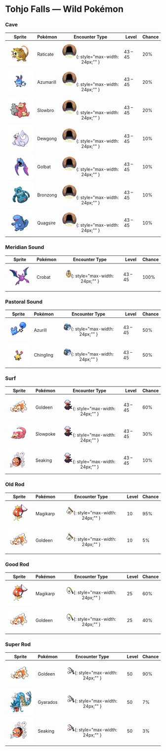 # Tohjo Falls — Wild Pokémon

### Cave

| Sprite | Pokémon | Encounter Type | Level | Chance |
|:------:|---------|:--------------:|-------|--------|
| ![Raticate](../../assets/sprites/raticate/front.gif "Gnaws on anything with its tough fangs. It can even topple concrete buildings by gnawing on them.") | Raticate | ![Cave](../../assets/encounter_types/cave.png "Cave"){: style="max-width: 24px;"" } | 43 – 45 | 20% |
| ![Azumarill](../../assets/sprites/azumarill/front.gif "By keeping still and listening intently, it can tell what is in even wild, fast-moving rivers.") | Azumarill | ![Cave](../../assets/encounter_types/cave.png "Cave"){: style="max-width: 24px;"" } | 43 – 45 | 20% |
| ![Slowbro](../../assets/sprites/slowbro/front.gif "If the tail-biting SHELLDER is thrown off in a harsh battle, it reverts to being an ordinary SLOWPOKE.") | Slowbro | ![Cave](../../assets/encounter_types/cave.png "Cave"){: style="max-width: 24px;"" } | 43 – 45 | 20% |
| ![Dewgong](../../assets/sprites/dewgong/front.gif "Its streamlined body has little drag in water. The colder the temperature, the friskier it gets.") | Dewgong | ![Cave](../../assets/encounter_types/cave.png "Cave"){: style="max-width: 24px;"" } | 43 – 45 | 10% |
| ![Golbat](../../assets/sprites/golbat/front.gif "However hard its victim’s hide may be, it punctures with sharp fangs and gorges itself with blood.") | Golbat | ![Cave](../../assets/encounter_types/cave.png "Cave"){: style="max-width: 24px;"" } | 43 – 45 | 10% |
| ![Bronzong](../../assets/sprites/bronzong/front.gif "Ancient people believed that petitioning BRONZONG for rain was the way to make crops grow.") | Bronzong | ![Cave](../../assets/encounter_types/cave.png "Cave"){: style="max-width: 24px;"" } | 43 – 45 | 10% |
| ![Quagsire](../../assets/sprites/quagsire/front.gif "This carefree Pokémon has an easy-going nature. While swimming, it always bumps into boat hulls.") | Quagsire | ![Cave](../../assets/encounter_types/cave.png "Cave"){: style="max-width: 24px;"" } | 43 – 45 | 10% |

### Meridian Sound

| Sprite | Pokémon | Encounter Type | Level | Chance |
|:------:|---------|:--------------:|-------|--------|
| ![Crobat](../../assets/sprites/crobat/front.gif "It flies so silently through the dark on its four wings that it may not be noticed even when nearby.") | Crobat | ![Meridian Sound](../../assets/encounter_types/meridian_sound.png "Meridian Sound"){: style="max-width: 24px;"" } | 43 – 45 | 100% |

### Pastoral Sound

| Sprite | Pokémon | Encounter Type | Level | Chance |
|:------:|---------|:--------------:|-------|--------|
| ![Azurill](../../assets/sprites/azurill/front.gif "Its tail is packed full of the nutrients it needs to grow.") | Azurill | ![Pastoral Sound](../../assets/encounter_types/pastoral_sound.png "Pastoral Sound"){: style="max-width: 24px;"" } | 43 – 45 | 50% |
| ![Chingling](../../assets/sprites/chingling/front.gif "It emits high-frequency cries that  people can’t hear. Once it starts, it can cry for an awfully long time.") | Chingling | ![Pastoral Sound](../../assets/encounter_types/pastoral_sound.png "Pastoral Sound"){: style="max-width: 24px;"" } | 43 – 45 | 50% |

### Surf

| Sprite | Pokémon | Encounter Type | Level | Chance |
|:------:|---------|:--------------:|-------|--------|
| ![Goldeen](../../assets/sprites/goldeen/front.gif "Its dorsal, pectoral and tail fins wave elegantly in water. That is why it is known as the water dancer.") | Goldeen | ![Surf](../../assets/encounter_types/surf.png "Surf"){: style="max-width: 24px;"" } | 43 – 45 | 60% |
| ![Slowpoke](../../assets/sprites/slowpoke/front.gif "It lazes vacantly near water. If something bites its tail, it won’t even notice for a whole day.") | Slowpoke | ![Surf](../../assets/encounter_types/surf.png "Surf"){: style="max-width: 24px;"" } | 43 – 45 | 30% |
| ![Seaking](../../assets/sprites/seaking/front.gif "During spawning season, SEAKING gather from all over, causing rivers to appear a brilliant red.") | Seaking | ![Surf](../../assets/encounter_types/surf.png "Surf"){: style="max-width: 24px;"" } | 43 – 45 | 10% |

### Old Rod

| Sprite | Pokémon | Encounter Type | Level | Chance |
|:------:|---------|:--------------:|-------|--------|
| ![Magikarp](../../assets/sprites/magikarp/front.gif "An underpowered, pathetic Pokémon. It may jump high on rare occasions, but usually not more than seven feet.") | Magikarp | ![Old Rod](../../assets/encounter_types/old_rod.png "Old Rod"){: style="max-width: 24px;"" } | 10 | 95% |
| ![Goldeen](../../assets/sprites/goldeen/front.gif "Its dorsal, pectoral and tail fins wave elegantly in water. That is why it is known as the water dancer.") | Goldeen | ![Old Rod](../../assets/encounter_types/old_rod.png "Old Rod"){: style="max-width: 24px;"" } | 10 | 5% |

### Good Rod

| Sprite | Pokémon | Encounter Type | Level | Chance |
|:------:|---------|:--------------:|-------|--------|
| ![Magikarp](../../assets/sprites/magikarp/front.gif "An underpowered, pathetic Pokémon. It may jump high on rare occasions, but usually not more than seven feet.") | Magikarp | ![Good Rod](../../assets/encounter_types/good_rod.png "Good Rod"){: style="max-width: 24px;"" } | 25 | 60% |
| ![Goldeen](../../assets/sprites/goldeen/front.gif "Its dorsal, pectoral and tail fins wave elegantly in water. That is why it is known as the water dancer.") | Goldeen | ![Good Rod](../../assets/encounter_types/good_rod.png "Good Rod"){: style="max-width: 24px;"" } | 25 | 40% |

### Super Rod

| Sprite | Pokémon | Encounter Type | Level | Chance |
|:------:|---------|:--------------:|-------|--------|
| ![Goldeen](../../assets/sprites/goldeen/front.gif "Its dorsal, pectoral and tail fins wave elegantly in water. That is why it is known as the water dancer.") | Goldeen | ![Super Rod](../../assets/encounter_types/super_rod.png "Super Rod"){: style="max-width: 24px;"" } | 50 | 90% |
| ![Gyarados](../../assets/sprites/gyarados/front.gif "They say that during past strife, GYARADOS would appear and leave blazing ruins in its wake.") | Gyarados | ![Super Rod](../../assets/encounter_types/super_rod.png "Super Rod"){: style="max-width: 24px;"" } | 50 | 7% |
| ![Seaking](../../assets/sprites/seaking/front.gif "During spawning season, SEAKING gather from all over, causing rivers to appear a brilliant red.") | Seaking | ![Super Rod](../../assets/encounter_types/super_rod.png "Super Rod"){: style="max-width: 24px;"" } | 50 | 3% |

